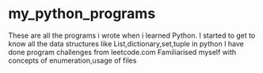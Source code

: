 # my_python_programs
These are all the programs i wrote when i learned Python.
I started to get to know all the data structures like List,dictionary,set,tuple in python
I have done program challenges from leetcode.com
Familiarised myself with concepts of enumeration,usage of files
